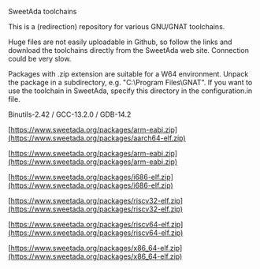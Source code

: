 
SweetAda toolchains

This is a (redirection) repository for various GNU/GNAT toolchains.

Huge files are not easily uploadable in Github, so follow the links and
download the toolchains directly from the SweetAda web site. Connection
could be very slow.

Packages with .zip extension are suitable for a W64 environment. Unpack the
package in a subdirectory, e.g. "C:\Program Files\GNAT". If you want to use
the toolchain in SweetAda, specify this directory in the configuration.in
file.

Binutils-2.42 / GCC-13.2.0 / GDB-14.2

[https://www.sweetada.org/packages/arm-eabi.zip](https://www.sweetada.org/packages/aarch64-elf.zip)

[https://www.sweetada.org/packages/arm-eabi.zip](https://www.sweetada.org/packages/arm-eabi.zip)

[https://www.sweetada.org/packages/i686-elf.zip](https://www.sweetada.org/packages/i686-elf.zip)

[https://www.sweetada.org/packages/riscv32-elf.zip](https://www.sweetada.org/packages/riscv32-elf.zip)

[https://www.sweetada.org/packages/riscv64-elf.zip](https://www.sweetada.org/packages/riscv64-elf.zip)

[https://www.sweetada.org/packages/x86_64-elf.zip](https://www.sweetada.org/packages/x86_64-elf.zip)

